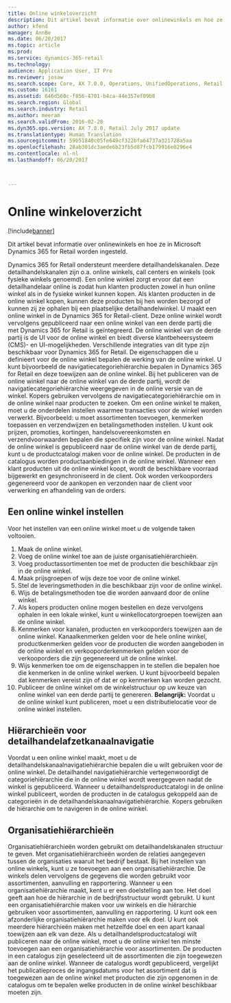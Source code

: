 ```yaml
---
title: Online winkeloverzicht
description: Dit artikel bevat informatie over onlinewinkels en hoe ze in Microsoft Dynamics 365 for Retail worden ingesteld.
author: kfend
manager: AnnBe
ms.date: 06/20/2017
ms.topic: article
ms.prod: 
ms.service: dynamics-365-retail
ms.technology: 
audience: Application User, IT Pro
ms.reviewer: josaw
ms.search.scope: Core, AX 7.0.0, Operations, UnifiedOperations, Retail
ms.custom: 16161
ms.assetid: 646d560c-f856-4701-b4ca-44e357ef09b8
ms.search.region: Global
ms.search.industry: Retail
ms.author: meeram
ms.search.validFrom: 2016-02-28
ms.dyn365.ops.version: AX 7.0.0, Retail July 2017 update
ms.translationtype: Human Translation
ms.sourcegitcommit: 59b51840c05fe649cf322bfa64737a321728a5aa
ms.openlocfilehash: 28ab301dc3aede6b23fb5d87fcb179916e0296e4
ms.contentlocale: nl-nl
ms.lasthandoff: 06/20/2017



---
```


# <a name="online-store-overview"></a>Online winkeloverzicht

[!include[banner](includes/banner.md)]


Dit artikel bevat informatie over onlinewinkels en hoe ze in Microsoft Dynamics 365 for Retail worden ingesteld.

Dynamics 365 for Retail ondersteunt meerdere detailhandelskanalen. Deze detailhandelskanalen zijn o.a. online winkels, call centers en winkels (ook fysieke winkels genoemd). Een online winkel zorgt ervoor dat een detailhandelaar online is zodat hun klanten producten zowel in hun online winkel als in de fysieke winkel kunnen kopen. Als klanten producten in de online winkel kopen, kunnen deze producten bij hen worden bezorgd of kunnen zij ze ophalen bij een plaatselijke detailhandelwinkel. U maakt een online winkel in de Dynamics 365 for Retail-client. Deze online winkel wordt vervolgens gepubliceerd naar een online winkel van een derde partij die met Dynamics 365 for Retail is geïntegreerd. De online winkel van de derde partij is de UI voor de online winkel en biedt diverse klantbeheersysteem (CMS)- en UI-mogelijkheden. Verschillende integraties van dit type zijn beschikbaar voor Dynamics 365 for Retail. De eigenschappen die u definieert voor de online winkel bepalen de werking van de online winkel. U kunt bijvoorbeeld de navigatiecategoriehiërarchie bepalen in Dynamics 365 for Retail en deze toewijzen aan de online winkel. Bij het publiceren van de online winkel naar de online winkel van de derde partij, wordt de navigatiecategoriehiërarchie weergegeven in de online versie van de winkel. Kopers gebruiken vervolgens de navigatiecategoriehiërarchie om in de online winkel naar producten te zoeken. Om een online winkel te maken, moet u de onderdelen instellen waarmee transacties voor de winkel worden verwerkt. Bijvoorbeeld: u moet assortimenten toevoegen, kenmerken toepassen en verzendwijzen en betalingsmethoden instellen. U kunt ook prijzen, promoties, kortingen, handelsovereenkomsten en verzendvoorwaarden bepalen die specifiek zijn voor de online winkel. Nadat de online winkel is gepubliceerd naar de online winkel van de derde partij, kunt u de productcatalogi maken voor de online winkel. De producten in de catalogus worden productaanbiedingen in de online winkel. Wanneer een klant producten uit de online winkel koopt, wordt de beschikbare voorraad bijgewerkt en gesynchroniseerd in de client. Ook worden verkooporders gegenereerd voor de aankopen en verzonden naar de client voor verwerking en afhandeling van de orders.

## <a name="set-up-an-online-store"></a>Een online winkel instellen
Voor het instellen van een online winkel moet u de volgende taken voltooien.

1.  Maak de online winkel.
2.  Voeg de online winkel toe aan de juiste organisatiehiërarchieën.
3.  Voeg productassortimenten toe met de producten die beschikbaar zijn in de online winkel.
4.  Maak prijsgroepen of wijs deze toe voor de online winkel.
5.  Stel de leveringsmethoden in die beschikbaar zijn voor de online winkel.
6.  Wijs de betalingsmethoden toe die worden aanvaard door de online winkel.
7.  Als kopers producten online mogen bestellen en deze vervolgens ophalen in een lokale winkel, kunt u winkellocatorgroepen toewijzen aan de online winkel.
8.  Kenmerken voor kanalen, producten en verkooporders toewijzen aan de online winkel. Kanaalkenmerken gelden voor de hele online winkel, productkenmerken gelden voor de producten die worden aangeboden in de online winkel en verkooporderkenmerken gelden voor de verkooporders die zijn gegenereerd uit de online winkel.
9.  Wijs kenmerken toe om de eigenschappen in te stellen die bepalen hoe die kenmerken in de online winkel werken. U kunt bijvoorbeeld bepalen dat kenmerken vereist zijn of dat er op kenmerken kan worden gezocht.
10. Publiceer de online winkel om de winkelstructuur op uw keuze van online winkel van een derde partij te genereren. **Belangrijk:** Voordat u de online winkel kunt publiceren, moet u een distributielocatie voor de online winkel instellen.

## <a name="retail-channel-navigation-hierarchies"></a>Hiërarchieën voor detailhandelafzetkanaalnavigatie
Voordat u een online winkel maakt, moet u de detailhandelskanaalnavigatiehiërarchie bepalen die u wilt gebruiken voor de online winkel. De detailhandel navigatiehiërarchie vertegenwoordigt de categoriehiërarchie die in de online winkel wordt weergegeven nadat de winkel is gepubliceerd. Wanneer u detailhandelsproductcatalogi in de online winkel publiceert, worden de producten in de catalogus gekoppeld aan de categorieën in de detailhandelskanaalnavigatiehiërarchie. Kopers gebruiken de hiërarchie om te navigeren in de online winkel.

## <a name="organization-hierarchies"></a>Organisatiehiërarchieën
Organisatiehiërarchieën worden gebruikt om detailhandelskanalen structuur te geven. Met organisatiehiërarchieën worden de relaties aangegeven tussen de organisaties waaruit het bedrijf bestaat. Bij het instellen van online winkels, kunt u ze toevoegen aan een organisatiehiërarchie. De winkels delen vervolgens de gegevens die worden gebruikt voor assortimenten, aanvulling en rapportering. Wanneer u een organisatiehiërarchie maakt, kent u er een doelstelling aan toe. Het doel geeft aan hoe de hiërarchie in de bedrijfsstructuur wordt gebruikt. U kunt een organisatiehiërarchie maken voor uw winkels en die hiërarchie gebruiken voor assortimenten, aanvulling en rapportering. U kunt ook een afzonderlijke organisatiehiërarchie maken voor elk doel. U kunt ook meerdere hiërarchieën maken met hetzelfde doel en een apart kanaal toewijzen aan elk van deze. Als u detailhandelsproductcatalogi wilt publiceren naar de online winkel, moet u de online winkel ten minste toevoegen aan een organisatiehiërarchie voor assortimenten. De producten in een catalogus zijn geselecteerd uit de assortimenten die zijn toegewezen aan de online winkel. Wanneer de catalogus wordt gepubliceerd, vergelijkt het publicatieproces de ingangsdatums voor het assortiment dat is toegewezen aan de online winkel met producten die zijn opgenomen in de catalogus om te bepalen welke producten in de online winkel beschikbaar moeten zijn.




